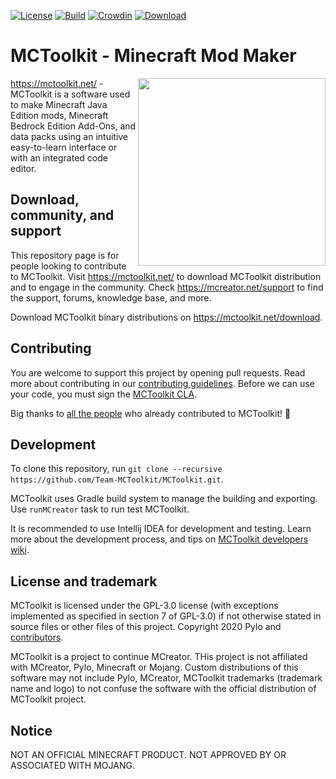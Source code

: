 [![License](https://img.shields.io/badge/License-GPLv3-blue.svg)](https://github.com/Team-MCToolkit/MCToolkit/blob/master/LICENSE.txt)
[![Build](https://api.travis-ci.org/MCreator/MCreator.svg?branch=master)](https://travis-ci.org/github/Team-MCToolkit/MCToolkit)
[![Crowdin](https://badges.crowdin.net/mctoolkit/localized.svg)](https://crowdin.com/project/mctoolkit)
[![Download](https://img.shields.io/badge/Download-release-%2393c54b)](https://mctoolkit.net/download)
# MCToolkit - Minecraft Mod Maker

<img align="right" width="300" src="https://zupimages.net/up/20/46/bqcx.png">

https://mctoolkit.net/ - MCToolkit is a software used to make Minecraft Java Edition mods, Minecraft Bedrock Edition Add-Ons, and data packs using an intuitive easy-to-learn interface or with an integrated code editor.

## Download, community, and support

This repository page is for people looking to contribute to MCToolkit. Visit https://mctoolkit.net/ to download MCToolkit distribution and to engage in the community. Check https://mcreator.net/support to find the support, forums, knowledge base, and more.

Download MCToolkit binary distributions on https://mctoolkit.net/download.

## Contributing

You are welcome to support this project by opening pull requests. Read more about contributing in our [contributing guidelines](CONTRIBUTING.md).
Before we can use your code, you must sign the [MCToolkit CLA](https://cla-assistant.io/Team-MCToolkit/MCToolkit).

Big thanks to [all the people](https://github.com/Team-MCToolkit/MCToolkit/graphs/contributors) who already contributed to MCToolkit! 💚

## Development

To clone this repository, run `git clone --recursive https://github.com/Team-MCToolkit/MCToolkit.git`.

MCToolkit uses Gradle build system to manage the building and exporting. Use `runMCreator` task to run test MCToolkit.

It is recommended to use Intellij IDEA for development and testing. Learn more about the development process, and 
tips on [MCToolkit developers wiki](https://github.com/Team-MCToolkit/MCToolkit/wiki).

## License and trademark

MCToolkit is licensed under the GPL-3.0 license (with exceptions implemented as specified in section 7 of GPL-3.0) if not otherwise stated in source files or other files of this project. Copyright 2020 Pylo and [contributors](https://github.com/Team-MCToolkit/MCToolkit/graphs/contributors).

MCToolkit is a project to continue MCreator. THis project is not affiliated with MCreator, Pylo, Minecraft or Mojang. Custom distributions of this software may not include Pylo, MCreator, MCToolkit trademarks (trademark name and logo) to not confuse the software with the official distribution of MCToolkit project.

## Notice

NOT AN OFFICIAL MINECRAFT PRODUCT. NOT APPROVED BY OR ASSOCIATED WITH MOJANG.
